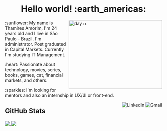 <h1 align="center"> Hello world! :earth_americas: </h1>

<a href="#"><img src="https://i.pinimg.com/originals/67/00/4f/67004f96ad065514451bf0fc10482efe.gif" title="day++" width="300px" height="220" align="right" style="max-width:100%;">
</a>
<p>:sunflower: My name is Thamires Amorim, I'm 24 years old and I live in São Paulo - Brazil. I'm administrator. Post graduated in Capital Markets. Currently I'm studying IT Management.</p>
<p>:heart: Passionate about technology, movies, series, books, games, cat, financial markets, and others.  </p>
<p>:sparkles: I'm looking for mentors and also an internship in UX/UI or front-end.</p></p><p></p><p>

<a href="mailto:thamiresrsamorim@gmail.com">
    <img src="https://camo.githubusercontent.com/4a21774b9d6abd72ff3f8f2abf20cb44d95ea2c8c19b273b9df62a33266d087e/68747470733a2f2f696d672e736869656c64732e696f2f62616467652f2d476d61696c2d6331343433383f7374796c653d666c6174266c6f676f3d476d61696c266c6f676f436f6c6f723d7768697465" title="Send me an email" align="right" alt="Gmail" data-canonical-src="https://img.shields.io/badge/-Gmail-c14438?style=flat&amp;logo=Gmail&amp;logoColor=white" style="max-width:100%;">
</a>
<a href="https://www.linkedin.com/in/trsamorim/" rel="nofollow">
    <img src="https://camo.githubusercontent.com/6dc9828248fb64760c234f5b24c275a4912e9bb546c281d0c8e67cecb3381669/68747470733a2f2f696d672e736869656c64732e696f2f62616467652f2d4c696e6b6564496e2d626c75653f7374796c653d666c6174266c6f676f3d4c696e6b6564696e266c6f676f436f6c6f723d7768697465" title="Network" align="right" alt="LinkedIn" data-canonical-src="https://img.shields.io/badge/-LinkedIn-blue?style=flat&amp;logo=Linkedin&amp;logoColor=white" style="max-width:100%;">
</a>




<h2 align="left">GitHub Stats</h2>
<a target="_blank"href="https://github.com/anuraghazra/github-readme-stats">
  <img align="center" src="https://github-readme-stats.vercel.app/api/top-langs/?username=thamiresrsamorim&theme=vision-friendly-dark&show_icons=true)%5D(https://github.com/anuraghazra/github-readme-stats" />
</a>
<a target="_blank" href="https://github.com/anuraghazra/convoychat">
  <img align="center" src="https://github-readme-stats.vercel.app/api?username=thamiresrsamorim&theme=vision-friendly-dark&show_icons=true" />
</a>

